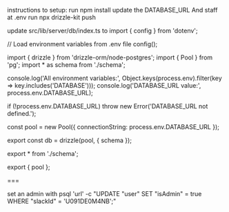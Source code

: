 instructions to setup:
run npm install
update the DATABASE_URL And staff at .env
run npx drizzle-kit push

update src/lib/server/db/index.ts to 
import { config } from 'dotenv';

// Load environment variables from .env file
config();

import { drizzle } from 'drizzle-orm/node-postgres';
import { Pool } from 'pg';
import * as schema from './schema';

console.log('All environment variables:', Object.keys(process.env).filter(key => key.includes('DATABASE')));
console.log('DATABASE_URL value:', process.env.DATABASE_URL);

if (!process.env.DATABASE_URL) throw new Error('DATABASE_URL not defined.');

const pool = new Pool({
	connectionString: process.env.DATABASE_URL
});

export const db = drizzle(pool, { schema });

export * from './schema';

export { pool };

===

set an admin with
psql 'url' -c "UPDATE \"user\" SET \"isAdmin\" = true WHERE \"slackId\" = 'U091DE0M4NB';"